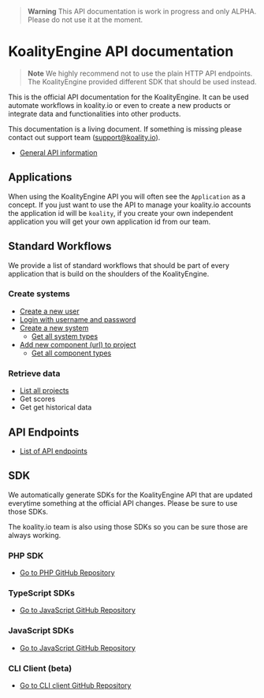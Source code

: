 > **Warning**
> This API documentation is work in progress and only ALPHA. Please do not use it at the moment.

# KoalityEngine API documentation

> **Note**
> We highly recommend not to use the plain HTTP API endpoints. The KoalityEngine provided different SDK that should be used instead. 

This is the official API documentation for the KoalityEngine. It can be used automate workflows in koality.io or even to create a new products or integrate data and functionalities into other products.

This documentation is a living document. If something is missing please contact out support team (support@koality.io).

- [General API information](docs/general.md)

## Applications

When using the KoalityEngine API you will often see the `Application` as a concept. If you just want to use the API to manage your koality.io accounts the application id will be `koality`, if you create your own independent application you will get your own application id from our team.

## Standard Workflows

We provide a list of standard workflows that should be part of every application that is build on the shoulders of the KoalityEngine. 

### Create systems

- [Create a new user](examples/create/createUser.md)
- [Login with username and password](examples/create/login.md)
- [Create a new system](examples/create/createSystem.md)
  - [Get all system types](examples/read/getSystemTypes.md)
- [Add new component (url) to project](examples/create/createComponent.md)
  - [Get all component types](examples/read/getComponentTypes.md)
### Retrieve data

- [List all projects](examples/read/listProjects.md)
- Get scores
- Get get historical data

## API Endpoints

- [List of API endpoints](RepositoryOverviews.md)

## SDK

We automatically generate SDKs for the KoalityEngine API that are updated everytime something at the official API changes. Please be sure to use those SDKs.

The koality.io team is also using those SDKs so you can be sure those are always working.

### PHP SDK

- [Go to PHP GitHub Repository](https://github.com/leankoala-gmbh/leankoala-client-php)

### TypeScript SDKs

- [Go to JavaScript GitHub Repository](https://github.com/leankoala-gmbh/leankoala-client-typescript)

### JavaScript SDKs

- [Go to JavaScript GitHub Repository](https://github.com/leankoala-gmbh/leankoala-client-javascript)

### CLI Client (beta)

- [Go to CLI client GitHub Repository](https://github.com/koality-io/KoalityEngineCli)
